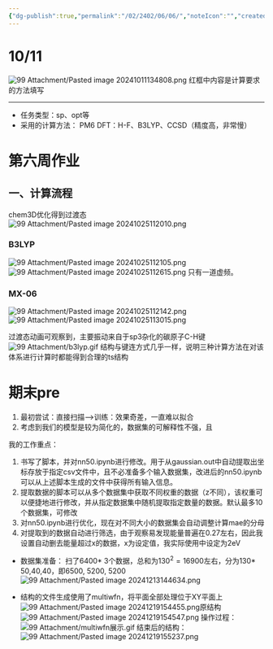 ```yaml
---
{"dg-publish":true,"permalink":"/02/2402/06/06/","noteIcon":"","created":"2025-01-31T00:35","updated":"2025-07-01T13:38"}
---
```


# 10/11
![99 Attachment/Pasted image 20241011134808.png](/img/user/99%20Attachment/Pasted%20image%2020241011134808.png)
红框中内容是计算要求的方法填写
***********
- 任务类型：sp、opt等
- 采用的计算方法：
PM6
DFT：H-F、B3LYP、CCSD（精度高，非常慢）
# 第六周作业
## 一、计算流程


chem3D优化得到过渡态
![99 Attachment/Pasted image 20241025112010.png](/img/user/99%20Attachment/Pasted%20image%2020241025112010.png)
### B3LYP
![99 Attachment/Pasted image 20241025112105.png](/img/user/99%20Attachment/Pasted%20image%2020241025112105.png)
![99 Attachment/Pasted image 20241025112615.png](/img/user/99%20Attachment/Pasted%20image%2020241025112615.png)
只有一道虚频。
### MX-06
![99 Attachment/Pasted image 20241025112142.png](/img/user/99%20Attachment/Pasted%20image%2020241025112142.png)
![99 Attachment/Pasted image 20241025113015.png](/img/user/99%20Attachment/Pasted%20image%2020241025113015.png)

过渡态动画可观察到，主要振动来自于sp3杂化的碳原子C-H键
![99 Attachment/b3lyp.gif](/img/user/99%20Attachment/b3lyp.gif)
结构与键连方式几乎一样，说明三种计算方法在对该体系进行计算时都能得到合理的ts结构
# 期末pre
1. 最初尝试：直接扫描-->训练：效果奇差，一直难以拟合
2. 考虑到我们的模型是较为简化的，数据集的可解释性不强，且

我的工作重点：
1. 书写了脚本，并对nn50.ipynb进行修改。用于从gaussian.out中自动提取出坐标存放于指定csv文件中，且不必准备多个输入数据集，改进后的nn50.ipynb可以从上述脚本生成的文件中获得所有输入信息。
2. 提取数据的脚本可以从多个数据集中获取不同权重的数据（z不同），该权重可以便捷地进行修改，并从指定数据集中随机提取指定数量的数据。默认最多10个数据集，可修改
3. 对nn50.ipynb进行优化，现在对不同大小的数据集会自动调整计算mae的分母
4. 对提取到的数据自动进行筛选，由于观察易发现能量普遍在0.27左右，因此我设置自动删去能量超过x的数据，x为设定值，我实际使用中设定为2eV
- 数据集准备：
扫了6400* 3个数据，总和为$130^2=16900$左右，分为130* 50,40,40，即6500, 5200, 5200
![99 Attachment/Pasted image 20241213144634.png](/img/user/99%20Attachment/Pasted%20image%2020241213144634.png)

- 结构的文件生成使用了multiwfn，将平面全部处理位于XY平面上
![99 Attachment/Pasted image 20241219154455.png](/img/user/99%20Attachment/Pasted%20image%2020241219154455.png)原结构![99 Attachment/Pasted image 20241219154547.png](/img/user/99%20Attachment/Pasted%20image%2020241219154547.png)
操作过程：
![99 Attachment/multiwfn展示.gif](/img/user/99%20Attachment/multiwfn%E5%B1%95%E7%A4%BA.gif)
结束后的结构：
![99 Attachment/Pasted image 20241219155237.png](/img/user/99%20Attachment/Pasted%20image%2020241219155237.png)

